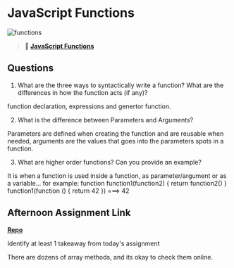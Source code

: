 # JavaScript Functions

![functions](https://bcw.blob.core.windows.net/public/img/function-anatomy.jpg)

> **📖 [JavaScript Functions](https://codeworksacademy.com/fs-student-guide/resources/wk2/02-Functions)**

## Questions

1. What are the three ways to syntactically write a function? What are the differences in how the function acts (if any)?

function declaration, expressions and genertor function.

2. What is the difference between Parameters and Arguments?

Parameters are defined when creating the function and are reusable when needed, arguments are the values that goes into the parameters spots in a function.

3. What are higher order functions? Can you provide an example?

It is when a function is used inside a function, as parameter/argument or as a variable... for example:
function function1(function2) {
  return function2()
}
function1(function () { return 42 })  ===> 42

## Afternoon Assignment Link

**[Repo](https://github.com/JoaoLucasMelo/witwics-2)**

Identify at least 1 takeaway from today's assignment

There are dozens of array methods, and its okay to check them online.